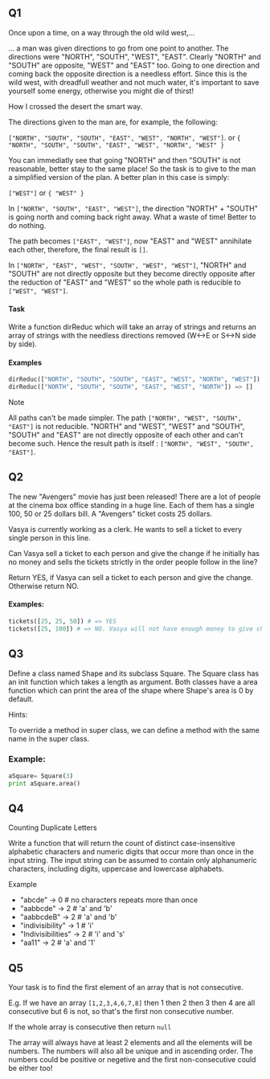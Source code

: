 ## Q1

Once upon a time, on a way through the old wild west,…

… a man was given directions to go from one point to another. The directions were "NORTH", "SOUTH", "WEST", "EAST". 
Clearly "NORTH" and "SOUTH" are opposite, "WEST" and "EAST" too. Going to one direction and coming back the opposite 
direction is a needless effort. Since this is the wild west, with dreadfull weather and not much water, it's important 
to save yourself some energy, otherwise you might die of thirst!

How I crossed the desert the smart way.

The directions given to the man are, for example, the following:

`["NORTH", "SOUTH", "SOUTH", "EAST", "WEST", "NORTH", "WEST"]`.
or
`{ "NORTH", "SOUTH", "SOUTH", "EAST", "WEST", "NORTH", "WEST" }`

You can immediatly see that going "NORTH" and then "SOUTH" is not reasonable, better stay to the same place! So the task is to 
give to the man a simplified version of the plan. A better plan in this case is simply:

`["WEST"]`
or
`{ "WEST" }`


In `["NORTH", "SOUTH", "EAST", "WEST"]`, the direction "NORTH" + "SOUTH" is going north and coming back right away. What a waste of 
time! Better to do nothing.

The path becomes `["EAST", "WEST"]`, now "EAST" and "WEST" annihilate each other, therefore, the final result is `[]`.

In `["NORTH", "EAST", "WEST", "SOUTH", "WEST", "WEST"]`, "NORTH" and "SOUTH" are not directly opposite but they become directly 
opposite after the reduction of "EAST" and "WEST" so the whole path is reducible to `["WEST", "WEST"]`.

#### Task

Write a function dirReduc which will take an array of strings and returns an array of strings with the needless directions 
removed (W<->E or S<->N side by side).

#### Examples

```python
dirReduc(["NORTH", "SOUTH", "SOUTH", "EAST", "WEST", "NORTH", "WEST"]) => ["WEST"]
dirReduc(["NORTH", "SOUTH", "SOUTH", "EAST", "WEST", "NORTH"]) => []
```
Note

All paths can't be made simpler. The path `["NORTH", "WEST", "SOUTH", "EAST"]` is not reducible. 
"NORTH" and "WEST", "WEST" and "SOUTH", "SOUTH" and "EAST" are not directly opposite of each other and can't become such. 
Hence the result path is itself : `["NORTH", "WEST", "SOUTH", "EAST"]`.

## Q2
The new "Avengers" movie has just been released! There are a lot of people at the cinema box office 
standing in a huge line. Each of them has a single 100, 50 or 25 dollars bill. A "Avengers" ticket 
costs 25 dollars.

Vasya is currently working as a clerk. He wants to sell a ticket to every single person in this line.

Can Vasya sell a ticket to each person and give the change if he initially has no money and sells the 
tickets strictly in the order people follow in the line?

Return YES, if Vasya can sell a ticket to each person and give the change. Otherwise return NO.

#### Examples:

```python
tickets([25, 25, 50]) # => YES 
tickets([25, 100]) # => NO. Vasya will not have enough money to give change to 100 dollars
```

## Q3

Define a class named Shape and its subclass Square. The Square class has an init function which takes a 
length as argument. Both classes have a area function which can print the area of the shape where Shape's 
area is 0 by default.

Hints:

To override a method in super class, we can define a method with the same name in the super class.


### Example:
```python
aSquare= Square(3)
print aSquare.area()
```

## Q4

Counting Duplicate Letters

Write a function that will return the count of distinct case-insensitive alphabetic characters and numeric digits that occur more than once in the input string. The input string can be assumed to contain only alphanumeric characters, including digits, uppercase and lowercase alphabets.

Example

- "abcde" -> 0 # no characters repeats more than once
- "aabbcde" -> 2 # 'a' and 'b'
- "aabbcdeB" -> 2 # 'a' and 'b'
- "indivisibility" -> 1 # 'i'
- "Indivisibilities" -> 2 # 'i' and 's'
- "aa11" -> 2 # 'a' and '1'

## Q5

Your task is to find the first element of an array that is not consecutive.

E.g. If we have an array `[1,2,3,4,6,7,8]` then 1 then 2 then 3 then 4 are all consecutive but 6 is not, so that's the first non consecutive number.

If the whole array is consecutive then return `null`

The array will always have at least 2 elements and all the elements will be numbers. The numbers will also all be unique and in ascending order. The numbers could be positive or negetive and the first non-consecutive could be either too!

